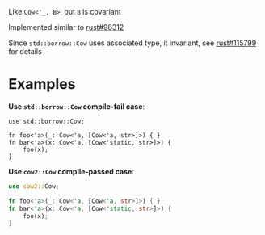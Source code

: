 Like `Cow<'_, B>`, but `B` is covariant

Implemented similar to [rust#96312]

Since `std::borrow::Cow` uses associated type, it invariant,
see [rust#115799] for details

[rust#96312]: https://github.com/rust-lang/rust/pull/96312
[rust#115799]: https://github.com/rust-lang/rust/issues/115799

# Examples

**Use `std::borrow::Cow` compile-fail case**:

```rust,compile_fail
use std::borrow::Cow;

fn foo<'a>(_: Cow<'a, [Cow<'a, str>]>) { }
fn bar<'a>(x: Cow<'a, [Cow<'static, str>]>) {
    foo(x);
}
```

**Use `cow2::Cow` compile-passed case**:


```rust
use cow2::Cow;

fn foo<'a>(_: Cow<'a, [Cow<'a, str>]>) { }
fn bar<'a>(x: Cow<'a, [Cow<'static, str>]>) {
    foo(x);
}
```
